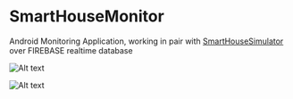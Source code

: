 # SmartHouseMonitor

Android Monitoring Application, working in pair with [SmartHouseSimulator](https://github.com/mabat/SmartHouseSimulator)
over FIREBASE realtime database

![Alt text](https://i.imgur.com/gN3DU3q.jpg)


![Alt text](https://i.imgur.com/P5zTh40.jpg)

